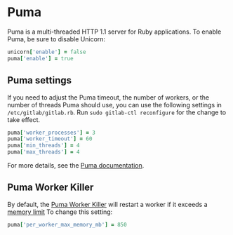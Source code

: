 # Puma

Puma is a multi-threaded HTTP 1.1 server for Ruby applications. To
enable Puma, be sure to disable Unicorn:

```ruby
unicorn['enable'] = false
puma['enable'] = true
```

## Puma settings

If you need to adjust the Puma timeout, the number of workers, or the
number of threads Puma should use, you can use the following settings in
`/etc/gitlab/gitlab.rb`. Run `sudo gitlab-ctl reconfigure` for the
change to take effect.

```ruby
puma['worker_processes'] = 3
puma['worker_timeout'] = 60
puma['min_threads'] = 4
puma['max_threads'] = 4
```

For more details, see the [Puma documentation](https://github.com/puma/puma#configuration).

## Puma Worker Killer

By default, the [Puma Worker
Killer](https://github.com/schneems/puma_worker_killer) will restart a
worker if it exceeds a [memory limit][mem-limit] To change this setting:

```ruby
puma['per_worker_max_memory_mb'] = 850
```

[mem-limit]: https://gitlab.com/gitlab-org/gitlab/blob/master/lib%2Fgitlab%2Fcluster%2Fpuma_worker_killer_initializer.rb
